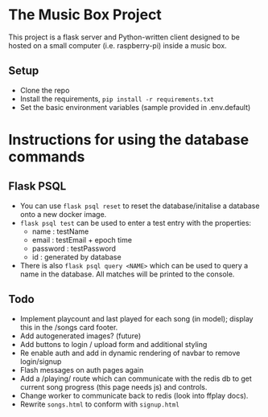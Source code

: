# The Music Box Project
This project is a flask server and Python-written client designed to be hosted on a small computer (i.e. raspberry-pi) inside a music box. 

## Setup
- Clone the repo
- Install the requirements, `pip install -r requirements.txt`
- Set the basic environment variables (sample provided in .env.default)




# Instructions for using the database commands
## Flask PSQL
- You can use `flask psql reset` to reset the database/initalise a database onto a new docker image. 
- `flask psql test` can be used to enter a test entry with the properties:
  - name : testName
  - email : testEmail + epoch time
  - password : testPassword
  - id : generated by database
- There is also `flask psql query <NAME>` which can be used to query a name in the database. All matches will be printed to the console.


## Todo

 - Implement playcount and last played for each song (in model); display this in the /songs card footer.
 - Add autogenerated images? (future)
 - Add buttons to login / upload form and additional styling
 - Re enable auth and add in dynamic rendering of navbar to remove login/signup
 - Flash messages on auth pages again
 - Add a /playing/ route which can communicate with the redis db to get current song progress (this page needs js) and controls.
 - Change worker to communicate back to redis (look into ffplay docs).
 - Rewrite `songs.html` to conform with `signup.html`